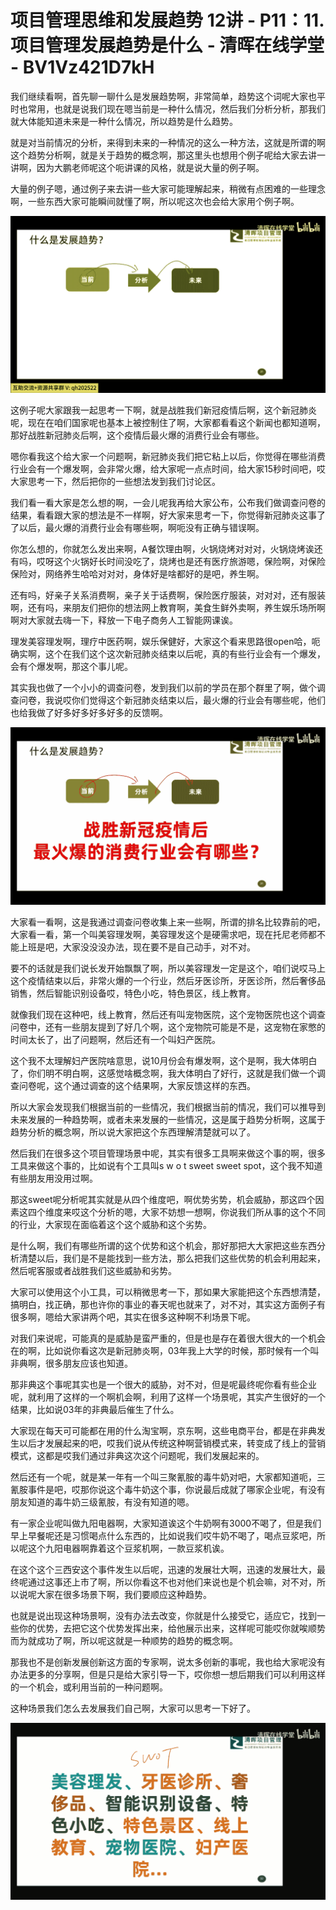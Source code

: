 # 项目管理思维和发展趋势 12讲 - P11：11.项目管理发展趋势是什么 - 清晖在线学堂 - BV1Vz421D7kH

我们继续看啊，首先聊一聊什么是发展趋势啊，非常简单，趋势这个词呢大家也平时也常用，也就是说我们现在嗯当前是一种什么情况，然后我们分析分析，那我们就大体能知道未来是一种什么情况，所以趋势是什么趋势。

就是对当前情况的分析，来得到未来的一种情况的这么一种方法，这就是所谓的啊这个趋势分析啊，就是关于趋势的概念啊，那这里头也想用个例子呢给大家去讲一讲啊，因为大鹏老师呢这个呃讲课的风格，就是说大量的例子啊。

大量的例子嗯，通过例子来去讲一些大家可能理解起来，稍微有点困难的一些理念啊，一些东西大家可能瞬间就懂了啊，所以呢这次也会给大家用个例子啊。



![](img/f2c555673d2a9d3065fec9dc48695c00_1.png)

这例子呢大家跟我一起思考一下啊，就是战胜我们新冠疫情后啊，这个新冠肺炎呢，现在在咱们国家呢也基本上被控制住了啊，大家都看看这个新闻也都知道啊，那好战胜新冠肺炎后啊，这个疫情后最火爆的消费行业会有哪些。

嗯你看我这个给大家一个问题啊，新冠肺炎我们把它粘上以后，你觉得在哪些消费行业会有一个爆发啊，会非常火爆，给大家呢一点点时间，给大家15秒时间吧，哎大家思考一下，然后把你的一些想法发到我们讨论区。

我们看一看大家是怎么想的啊，一会儿呢我再给大家公布，公布我们做调查问卷的结果，看看跟大家的想法是不一样啊，好大家来思考一下，你觉得新冠肺炎这事了了以后，最火爆的消费行业会有哪些啊，啊呃没有正确与错误啊。

你怎么想的，你就怎么发出来啊，A餐饮理由啊，火锅烧烤对对对，火锅烧烤诶还有吗，哎呀这个火锅好长时间没吃了，烧烤也是还有医疗旅游嗯，保险啊，对保险保险对，网络养生哈哈对对对，身体好是啥都好的是吧，养生啊。

还有吗，好亲子关系消费啊，亲子关于话费啊，保险医疗服装，对对对，还有服装啊，还有吗，来朋友们把你的想法网上教育啊，美食生鲜外卖啊，养生娱乐场所啊啊对大家就去嗨一下，释放一下电子商务人工智能网课诶。

理发美容理发啊，理疗中医药啊，娱乐保健好，大家这个看来思路很open哈，呃确实啊，这个在我们这个这次新冠肺炎结束以后呢，真的有些行业会有一个爆发，会有个爆发啊，那这个事儿呢。

其实我也做了一个小小的调查问卷，发到我们以前的学员在那个群里了啊，做个调查问卷，我说哎你们觉得这个新冠肺炎结束以后，最火爆的行业会有哪些呢，他们也给我做了好多好多好多好多的反馈啊。



![](img/f2c555673d2a9d3065fec9dc48695c00_3.png)

大家看一看啊，这是我通过调查问卷收集上来一些啊，所谓的排名比较靠前的吧，大家看一看，第一个叫美容理发啊，美容理发这个是硬需求吧，现在托尼老师都不能上班是吧，大家没没没办法，现在要不是自己动手，对不对。

要不的话就是我们说长发开始飘飘了啊，所以美容理发一定是这个，咱们说哎马上这个疫情结束以后，非常火爆的一个行业，然后牙医诊所，牙医诊所，然后奢侈品销售，然后智能识别设备哎，特色小吃，特色景区，线上教育。

就像我们现在这种吧，线上教育，然后还有叫宠物医院，这个宠物医院也这个调查问卷中，还有一些朋友提到了好几个啊，这个宠物院可能是不是，这宠物在家憋的时间太长了，出了问题啊，然后还有一个叫妇产医院。

这个我不太理解妇产医院啥意思，说10月份会有爆发啊，这个是啊，我大体明白了，你们明不明白啊，这感觉啥概念啊，我大体明白了好行，这就是我们做一个调查问卷呢，这个通过调查的这个结果啊，大家反馈这样的东西。

所以大家会发现我们根据当前的一些情况，我们根据当前的情况，我们可以推导到未来发展的一种趋势啊，或者未来发展的一些情况，这是属于趋势分析啊，这属于趋势分析的概念啊，所以说大家把这个东西理解清楚就可以了。

然后我们在很多这个项目管理场景中呢，其实有很多工具啊来做这个事的啊，很多工具来做这个事的，比如说有个工具叫s w o t sweet sweet spot，这个我不知道有些朋友用没用过啊。

那这sweet呢分析呢其实就是从四个维度吧，啊优势劣势，机会威胁，那这四个因素这四个维度来哎这个分析的嗯，大家不妨想一想啊，你说我们所从事的这个不同的行业，大家现在面临着这个这个威胁和这个劣势。

是什么啊，我们有哪些所谓的这个优势和这个机会，那好那把大大家把这些东西分析清楚以后，我们是不是能找到一些方法，那么把我们这些优势的机会利用起来，然后呢客服或者战胜我们这些威胁和劣势。

大家可以使用这个小工具，可以稍微思考一下，那如果大家能把这个东西想清楚，搞明白，找正确，那也许你的事业的春天呢也就来了，对不对，其实这方面例子有很多啊，嗯给大家讲两个吧，其实在很多这种啊不利场景下呢。

对我们来说呢，可能真的是威胁是蛮严重的，但是也是存在着很大很大的一个机会在的啊，比如说你看这次是新冠肺炎啊，03年我上大学的时候，那时候有一个叫非典啊，很多朋友应该也知道。

那非典这个事呢其实也是一个很大的威胁，对不对，但是呢最终呢你看有些企业呢，就利用了这样的一个啊机会啊，利用了这样一个场景呢，其实产生很好的一个结果，比如说03年的非典最后催生了什么。

大家现在每天可可能都在用的什么淘宝啊，京东啊，这些电商平台，都是在非典发生以后才发展起来的吧，哎我们说从传统这种啊营销模式来，转变成了线上的营销模式，这都是哎我们通过非典这次这个问题呢，我们发展起来的。

然后还有一个呢，就是某一年有一个叫三聚氰胺的毒牛奶对吧，大家都知道呃，三氰胺事件是吧，哎那你说这个毒牛奶这个事，你说最后成就了哪家企业呢，有没有朋友知道的毒牛奶三级氰胺，有没有知道的嗯。

有一家企业呢叫做九阳电器啊，大家知道诶这个牛奶啊有3000不喝了，但是我们早上早餐呢还是习惯喝点什么东西的，比如说我们哎牛奶不喝了，喝点豆浆吧，所以呢这个九阳电器啊靠着这个豆浆机啊，一款豆浆机诶。

在这个这个三西安这个事件发生以后呢，迅速的发展壮大啊，迅速的发展壮大，最终呢通过这事还上市了啊，所以你看这不也对他们来说也是个机会嘛，对不对，所以说呢大家在很多场景下啊，我们要顺应这种趋势。

也就是说出现这种场景啊，没有办法去改变，你就是什么接受它，适应它，找到一些你的优势，去把它这个优势发挥出来，给他展示出来，这样呢可能哎你就唉顺势而为就成功了啊，所以呢这就是一种顺势的趋势的概念啊。

那我也不是创新发展创新这方面的专家啊，说太多创新的事呢，我也给大家呢没有办法更多的分享啊，但是只是给大家引导一下，哎你想一想后期我们可以利用这样的一个机会，或利用当前的一种问题啊。

这种场景我们怎么去发展我们自己啊，大家可以思考一下好了。

![](img/f2c555673d2a9d3065fec9dc48695c00_5.png)